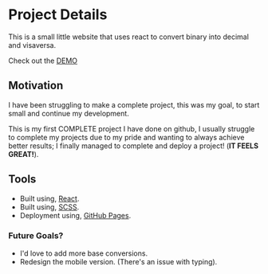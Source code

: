 # Project Details
This is a small little website that uses react to convert binary into decimal and visaversa.

Check out the [DEMO](http://coldlombax.github.io/bin2dec-project)

## Motivation
I have been struggling to make a complete project, this was my goal, to start small and continue my development.

This is my first COMPLETE project I have done on github, I usually struggle to complete my projects due to my pride and wanting to always achieve better results; I finally managed to complete and deploy a project! (**IT FEELS GREAT!**).

## Tools
- Built using, [React](https://reactjs.org/).
- Built using, [SCSS](https://sass-lang.com/). 
- Deployment using, [GitHub Pages](https://pages.github.com/).


### Future Goals?

* I'd love to add more base conversions.
* Redesign the mobile version. (There's an issue with typing).
